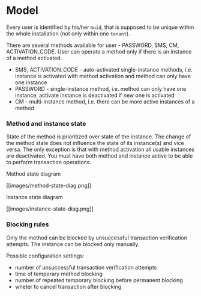 # Model

Every user is identified by his/her `muid`, that is supposed to be unique within the whole installation (not only within one `tenant`).

There are several methods available for user - PASSWORD, SMS, CM, ACTIVATION_CODE. User can operate a method only if there is an instance of a method activated.

* SMS, ACTIVATION_CODE - auto-activated single-instance methods, i.e. instance is activated with method activation and method can only have one instance
* PASSWORD - single-instance method, i.e. method can only have one instance, activate instance is deactivated if new one is activated
* CM - multi-instance method, i.e. there can be more active instances of a method

### Method and instance state

State of the method is prioritized over state of the instance. The change of the method state does not influence the state of its instance(s) and vice versa. The only exception is that with method activation all usable instances are deactivated. You must have both method and instance active to be able to perform transaction operations.

Method state diagram

[[images/method-state-diag.png]]

Instance state diagram

[[images/instance-state-diag.png]]


### Blocking rules

Only the method can be blocked by unsuccessful transaction verification attempts. The instance can be blocked only manually.

Possible configuration settings:

* number of unsuccessful transaction verification attempts
* time of temporary method blocking
* number of repeated temporary blocking before permanent blocking
* wheter to cancel transaction after blocking
